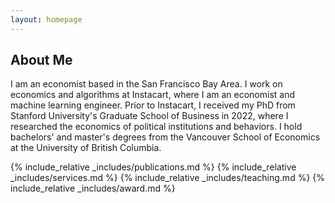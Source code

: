 ```yaml
---
layout: homepage
---
```


## About Me

I am an economist based in the San Francisco Bay Area. I work on economics and algorithms at Instacart, where I am an economist and machine learning engineer. Prior to Instacart, I received my PhD from Stanford University's Graduate School of Business in 2022, where I researched the economics of political institutions and behaviors. I hold bachelors' and master's degrees from the Vancouver School of Economics at the University of British Columbia.

<!-- ## Research Interests

- Political Economy
- Applied Microeconomics & Causal Inference
- Political Behavior & Survey Experiment
- Game Theory -->

{% include_relative _includes/publications.md %}
{% include_relative _includes/services.md %}
{% include_relative _includes/teaching.md %}
{% include_relative _includes/award.md %}
